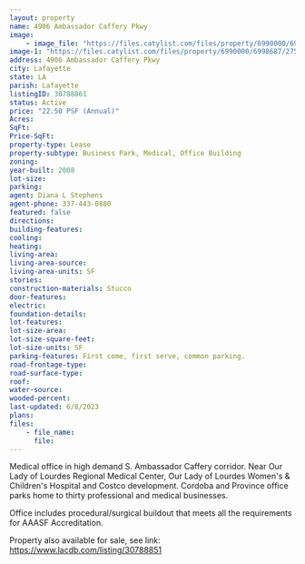 ```yaml
---
layout: property
name: 4906 Ambassador Caffery Pkwy
image:
    - image_file: "https://files.catylist.com/files/property/6990000/6998687/27551812_edit.png"
image-1: "https://files.catylist.com/files/property/6990000/6998687/27551802_edit3.png"
address: 4906 Ambassador Caffery Pkwy
city: Lafayette
state: LA
parish: Lafayette
listingID: 30788861
status: Active
price: "22.50 PSF (Annual)"
Acres:
SqFt:
Price-SqFt:
property-type: Lease
property-subtype: Business Park, Medical, Office Building
zoning:
year-built: 2008
lot-size:
parking:
agent: Diana L Stephens
agent-phone: 337-443-0880
featured: false
directions:
building-features:
cooling:
heating:
living-area:
living-area-source:
living-area-units: SF
stories:
construction-materials: Stucco
door-features:
electric:
foundation-details:
lot-features:
lot-size-area:
lot-size-square-feet:
lot-size-units: SF
parking-features: First come, first serve, common parking.
road-frontage-type:
road-surface-type:
roof:
water-source:
wooded-percent:
last-updated: 6/8/2023
plans:
files:
    - file_name:
      file:
---
```

Medical office in high demand S. Ambassador Caffery corridor. Near Our Lady of Lourdes Regional Medical Center, Our Lady of Lourdes Women's &amp; Children's Hospital and Costco development. Cordoba and Province office parks home to thirty professional and medical businesses. Office includes procedural/surgical buildout that meets all the requirements for AAASF Accreditation. Property also available for sale, see link: https://www.lacdb.com/listing/30788851
